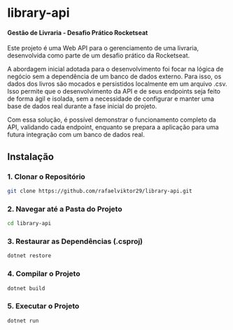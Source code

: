 # library-api
#### Gestão de Livraria - Desafio Prático Rocketseat
Este projeto é uma Web API para o gerenciamento de uma livraria, desenvolvida como parte de um desafio prático da Rocketseat.

A abordagem inicial adotada para o desenvolvimento foi focar na lógica de negócio sem a dependência de um banco de dados externo. Para isso, os dados dos livros são mocados e persistidos localmente em um arquivo .csv. Isso permite que o desenvolvimento da API e de seus endpoints seja feito de forma ágil e isolada, sem a necessidade de configurar e manter uma base de dados real durante a fase inicial do projeto.

Com essa solução, é possível demonstrar o funcionamento completo da API, validando cada endpoint, enquanto se prepara a aplicação para uma futura integração com um banco de dados real.

## Instalação
### 1. Clonar o Repositório
```Bash
git clone https://github.com/rafaelviktor29/library-api.git
```

### 2. Navegar até a Pasta do Projeto
```Bash
cd library-api
```

### 3. Restaurar as Dependências (.csproj)
```Bash
dotnet restore
```

### 4. Compilar o Projeto
```Bash
dotnet build
```
### 5. Executar o Projeto
```Bash
dotnet run
```
